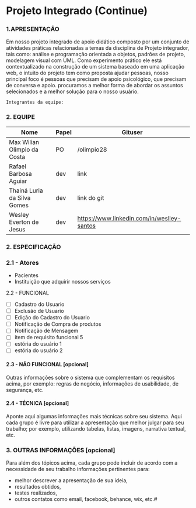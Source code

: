 # Projeto Integrado (Continue)

### 1.APRESENTAÇÃO

 Em nosso projeto integrado de apoio didático composto por um conjunto de atividades práticas relacionadas a temas da disciplina de Projeto integrador, tais como: análise e programação orientada a objetos, padrões de projeto, modelagem visual com UML. Como experimento prático ele está contextualizado na construção de um sistema baseado em uma aplicação web, o intuito do projeto tem como proposta ajudar pessoas, nosso principal foco é pessoas que precisam de apoio psicológico, que precisam de conversa e apoio. procuramos a melhor forma de abordar os assuntos selecionados e a melhor solução para o nosso usuário.

    Integrantes da equipe:
### 2. EQUIPE  
|Nome|Papel|Gituser|
|--|--|--|
|Max Wilian Olimpio da Costa|PO|/olimpio28|
|Rafael Barbosa Aguiar |dev|link|
|Thainá Luria da Silva Gomes|dev|link do git|
|Wesley Everton de Jesus|dev|https://www.linkedin.com/in/weslley-santos|

### 2. ESPECIFICAÇÃO

### 2.1 - Atores
- Pacientes
- Instituição que adquirir nossos serviços

2.2 - FUNCIONAL
 - [ ] Cadastro do Usuario
 - [ ] Exclusão de Usuario
 - [ ] Edição do Cadastro do Usuario
 - [ ] Notificação de Compra de produtos
 - [ ] Notificação de Mensagem 
 - [ ] item de requisito funcional 5
 - [ ] estória do usuário 1
 - [ ] estória do usuário 2

#### 2.3 - NÃO FUNCIONAL [opcional]
Outras informações sobre o sistema que complementam os requisitos acima, por exemplo: regras de negócio, informações de usabilidade, de segurança, etc.

#### 2.4 - TÉCNICA [opcional]
Aponte aqui algumas informações mais técnicas sobre seu sistema. Aqui cada grupo é livre para utilizar a apresentação que melhor julgar para seu trabalho; por exemplo, utilizando tabelas, listas, imagens, narrativa textual, etc. 

### 3. OUTRAS INFORMAÇÕES [opcional]
Para além dos tópicos acima, cada grupo pode incluir de acordo com a necessidade de seu trabalho informações pertinentes para:
 - melhor descrever a apresentação de sua ideia,
 - resultados obtidos,
 - testes realizados, 
 - outros contatos como email, facebook, behance,
   wix, etc.# 
